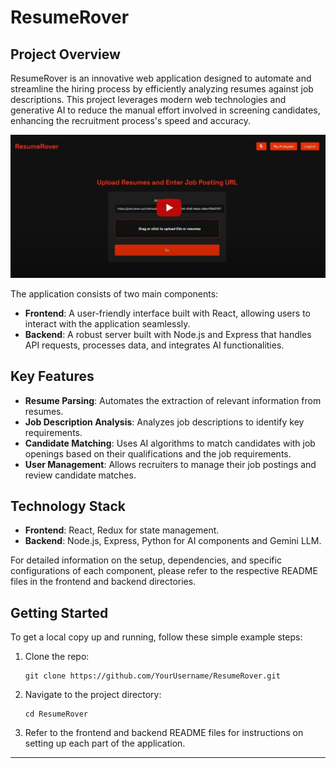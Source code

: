 # ResumeRover

## Project Overview

ResumeRover is an innovative web application designed to automate and streamline the hiring process by efficiently analyzing resumes against job descriptions. This project leverages modern web technologies and generative AI to reduce the manual effort involved in screening candidates, enhancing the recruitment process's speed and accuracy.

[![Resume Rover](image/image.png)](https://youtu.be/eUdHY9dxI4Y "ResumeRover")

The application consists of two main components:

- **Frontend**: A user-friendly interface built with React, allowing users to interact with the application seamlessly.
- **Backend**: A robust server built with Node.js and Express that handles API requests, processes data, and integrates AI functionalities.

## Key Features

- **Resume Parsing**: Automates the extraction of relevant information from resumes.
- **Job Description Analysis**: Analyzes job descriptions to identify key requirements.
- **Candidate Matching**: Uses AI algorithms to match candidates with job openings based on their qualifications and the job requirements.
- **User Management**: Allows recruiters to manage their job postings and review candidate matches.

## Technology Stack

- **Frontend**: React, Redux for state management.
- **Backend**: Node.js, Express, Python for AI components and Gemini LLM.

For detailed information on the setup, dependencies, and specific configurations of each component, please refer to the respective README files in the frontend and backend directories.

## Getting Started

To get a local copy up and running, follow these simple example steps:

1. Clone the repo:
   ```
   git clone https://github.com/YourUsername/ResumeRover.git
   ```
2. Navigate to the project directory:
   ```
   cd ResumeRover
   ```
3. Refer to the frontend and backend README files for instructions on setting up each part of the application.

---
